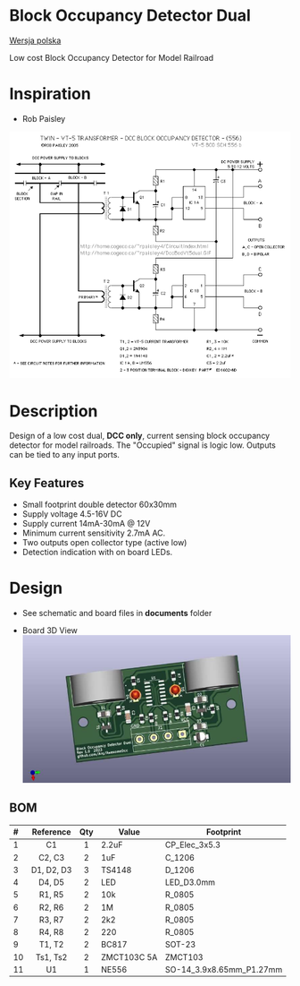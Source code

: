 # Block Occupancy Detector Dual 
[Wersja polska](README-PL.md)

Low cost Block Occupancy Detector for Model Railroad 

# Inspiration
 * Rob Paisley
 
[//]: * (http://www.circuitous.ca/CircuitIndex.html) 
 
[//]: # (Rob Paisley non-existing page: http://home.cogeco.ca/~rpaisley4/CircuitIndex.html)
 
  ![DccBodVt5Dual_ne556.GIF](./documents/DccBodVt5Dual_ne556.GIF)
# Description
Design of a low cost dual, **DCC only**, current sensing block occupancy detector for model railroads.
The "Occupied" signal is logic low. Outputs can be tied to any input ports.


## Key Features
 * Small footprint double detector  60x30mm 
 * Supply voltage 4.5-16V DC
 * Supply current 14mA-30mA @ 12V
 * Minimum current sensitivity  2.7mA AC. 
 * Two outputs open collector type (active low)
 * Detection indication with on board LEDs.

# Design
* See schematic and board files in **documents** folder

* Board 3D View \
 ![3d View](./documents/BlockOccupancyDetectorDual.jpg)


## BOM
|#|Reference|Qty|Value|Footprint|
| :--- | :---: | :---: | --- | --- |
|1|C1|1|2.2uF|CP_Elec_3x5.3|
|2|C2, C3|2|1uF|C_1206|
|3|D1, D2, D3|3|TS4148|D_1206|
|4|D4, D5|2|LED|LED_D3.0mm|
|5|R1, R5|2|10k|R_0805|
|6|R2, R6|2|1M|R_0805|
|7|R3, R7|2|2k2|R_0805|
|8|R4, R8|2|220|R_0805|
|9|T1, T2|2|BC817|SOT-23|
|10|Ts1, Ts2|2|ZMCT103C 5A|ZMCT103|
|11|U1|1|NE556|SO-14_3.9x8.65mm_P1.27mm|


